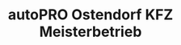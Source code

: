 ---
title: "autoPRO Ostendorf KFZ Meisterbetrieb"
url: /stadtlohn/autopro-ostendorf-kfz-meisterbetrieb/
shop: Autowerkstatt
---